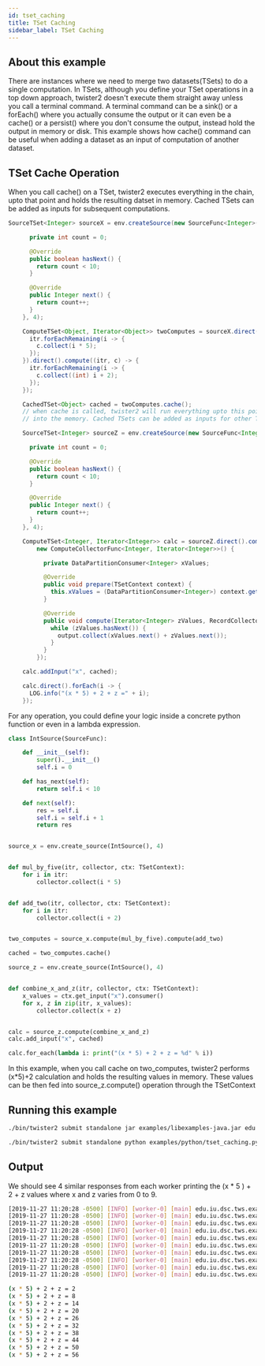```yaml
---
id: tset_caching
title: TSet Caching
sidebar_label: TSet Caching
---
```


## About this example

There are instances where we need to merge two datasets(TSets) to do a single computation. In TSets, although you define your TSet operations in a top down approach, twister2 doesn't execute them straight away unless you call a terminal command. A terminal command can be a sink() or a  forEach() where you actually consume the output or it can even be a cache() or a persist() where you don't consume the output, instead hold the output in memory or disk. 
This example shows how cache() command can be useful when adding a dataset as an input of computation of another dataset.

## TSet Cache Operation

When you call cache() on a TSet, twister2 executes everything in the chain, upto that point and holds the resulting datset in memory. Cached TSets can be added as inputs for subsequent computations. 

<!--DOCUSAURUS_CODE_TABS-->
<!--Java-->
```java
SourceTSet<Integer> sourceX = env.createSource(new SourceFunc<Integer>() {

      private int count = 0;

      @Override
      public boolean hasNext() {
        return count < 10;
      }

      @Override
      public Integer next() {
        return count++;
      }
    }, 4);

    ComputeTSet<Object, Iterator<Object>> twoComputes = sourceX.direct().compute((itr, c) -> {
      itr.forEachRemaining(i -> {
        c.collect(i * 5);
      });
    }).direct().compute((itr, c) -> {
      itr.forEachRemaining(i -> {
        c.collect((int) i + 2);
      });
    });

    CachedTSet<Object> cached = twoComputes.cache();
    // when cache is called, twister2 will run everything upto this point and cache the result
    // into the memory. Cached TSets can be added as inputs for other TSets and operations.

    SourceTSet<Integer> sourceZ = env.createSource(new SourceFunc<Integer>() {

      private int count = 0;

      @Override
      public boolean hasNext() {
        return count < 10;
      }

      @Override
      public Integer next() {
        return count++;
      }
    }, 4);

    ComputeTSet<Integer, Iterator<Integer>> calc = sourceZ.direct().compute(
        new ComputeCollectorFunc<Integer, Iterator<Integer>>() {

          private DataPartitionConsumer<Integer> xValues;

          @Override
          public void prepare(TSetContext context) {
            this.xValues = (DataPartitionConsumer<Integer>) context.getInput("x").getConsumer();
          }

          @Override
          public void compute(Iterator<Integer> zValues, RecordCollector<Integer> output) {
            while (zValues.hasNext()) {
              output.collect(xValues.next() + zValues.next());
            }
          }
        });

    calc.addInput("x", cached);

    calc.direct().forEach(i -> {
      LOG.info("(x * 5) + 2 + z =" + i);
    });
```

<!--Python-->
For any operation, you could define your logic inside a concrete python function or even in a lambda expression. 
```python
class IntSource(SourceFunc):

    def __init__(self):
        super().__init__()
        self.i = 0

    def has_next(self):
        return self.i < 10

    def next(self):
        res = self.i
        self.i = self.i + 1
        return res


source_x = env.create_source(IntSource(), 4)


def mul_by_five(itr, collector, ctx: TSetContext):
    for i in itr:
        collector.collect(i * 5)


def add_two(itr, collector, ctx: TSetContext):
    for i in itr:
        collector.collect(i + 2)


two_computes = source_x.compute(mul_by_five).compute(add_two)

cached = two_computes.cache()

source_z = env.create_source(IntSource(), 4)


def combine_x_and_z(itr, collector, ctx: TSetContext):
    x_values = ctx.get_input("x").consumer()
    for x, z in zip(itr, x_values):
        collector.collect(x + z)


calc = source_z.compute(combine_x_and_z)
calc.add_input("x", cached)

calc.for_each(lambda i: print("(x * 5) + 2 + z = %d" % i))
```
<!--END_DOCUSAURUS_CODE_TABS-->

In this example, when you call cache on two_computes, twister2 performs (x*5)+2 calculation and
holds the resulting values in memory. These values can be then fed into source_z.compute() operation 
through the TSetContext

## Running this example

<!--DOCUSAURUS_CODE_TABS-->
<!--Java-->
```bash
./bin/twister2 submit standalone jar examples/libexamples-java.jar edu.iu.dsc.tws.examples.tset.tutorial.intermediate.caching.TSetCachingExample
```

<!--Python-->
```bash
./bin/twister2 submit standalone python examples/python/tset_caching.py
```
<!--END_DOCUSAURUS_CODE_TABS-->

## Output

We should see 4 similar responses from each worker printing the (x * 5 ) + 2 + z values where x and z varies from 0 to 9.

<!--DOCUSAURUS_CODE_TABS-->
<!--Java-->
```bash
[2019-11-27 11:20:28 -0500] [INFO] [worker-0] [main] edu.iu.dsc.tws.examples.tset.tutorial.intermediate.caching.TSetCachingExample: (x * 5) + 2 + z =2  
[2019-11-27 11:20:28 -0500] [INFO] [worker-0] [main] edu.iu.dsc.tws.examples.tset.tutorial.intermediate.caching.TSetCachingExample: (x * 5) + 2 + z =8  
[2019-11-27 11:20:28 -0500] [INFO] [worker-0] [main] edu.iu.dsc.tws.examples.tset.tutorial.intermediate.caching.TSetCachingExample: (x * 5) + 2 + z =14  
[2019-11-27 11:20:28 -0500] [INFO] [worker-0] [main] edu.iu.dsc.tws.examples.tset.tutorial.intermediate.caching.TSetCachingExample: (x * 5) + 2 + z =20  
[2019-11-27 11:20:28 -0500] [INFO] [worker-0] [main] edu.iu.dsc.tws.examples.tset.tutorial.intermediate.caching.TSetCachingExample: (x * 5) + 2 + z =26  
[2019-11-27 11:20:28 -0500] [INFO] [worker-0] [main] edu.iu.dsc.tws.examples.tset.tutorial.intermediate.caching.TSetCachingExample: (x * 5) + 2 + z =32  
[2019-11-27 11:20:28 -0500] [INFO] [worker-0] [main] edu.iu.dsc.tws.examples.tset.tutorial.intermediate.caching.TSetCachingExample: (x * 5) + 2 + z =38  
[2019-11-27 11:20:28 -0500] [INFO] [worker-0] [main] edu.iu.dsc.tws.examples.tset.tutorial.intermediate.caching.TSetCachingExample: (x * 5) + 2 + z =44  
[2019-11-27 11:20:28 -0500] [INFO] [worker-0] [main] edu.iu.dsc.tws.examples.tset.tutorial.intermediate.caching.TSetCachingExample: (x * 5) + 2 + z =50  
[2019-11-27 11:20:28 -0500] [INFO] [worker-0] [main] edu.iu.dsc.tws.examples.tset.tutorial.intermediate.caching.TSetCachingExample: (x * 5) + 2 + z =56  
```

<!--Python-->
```bash
(x * 5) + 2 + z = 2
(x * 5) + 2 + z = 8
(x * 5) + 2 + z = 14
(x * 5) + 2 + z = 20
(x * 5) + 2 + z = 26
(x * 5) + 2 + z = 32
(x * 5) + 2 + z = 38
(x * 5) + 2 + z = 44
(x * 5) + 2 + z = 50
(x * 5) + 2 + z = 56
```
<!--END_DOCUSAURUS_CODE_TABS-->



